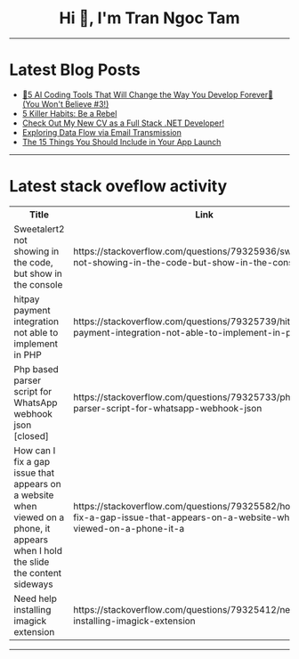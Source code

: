 <h1 align="center">Hi 👋, I'm Tran Ngoc Tam</h1>

---

# Latest Blog Posts 
<!-- BLOG-POST-LIST:START -->
- [🎈5 AI Coding Tools That Will Change the Way You Develop Forever🎇&lpar;You Won&#39;t Believe #3!&rpar;](https://dev.to/apilover/5-ai-coding-tools-that-will-change-the-way-you-develop-foreveryou-wont-believe-3-495c)
- [5 Killer Habits: Be a Rebel](https://dev.to/srishti_upadhyay_561/5-killer-habits-be-a-rebel-jed)
- [Check Out My New CV as a Full Stack .NET Developer!](https://dev.to/1hamzabek/check-out-my-new-cv-as-a-full-stack-net-developer-67o)
- [Exploring Data Flow via Email Transmission](https://dev.to/olymahmud/exploring-data-flow-via-email-transmission-5en7)
- [The 15 Things You Should Include in Your App Launch](https://dev.to/testscenario/the-15-things-you-should-include-in-your-app-launch-2m6h)
<!-- BLOG-POST-LIST:END -->

---

# Latest stack oveflow activity
<table>
  <tr><th>Title</th><th>Link</th></tr>
  <!-- STACKOVERFLOW:START --><tr><td>Sweetalert2 not showing in the code, but show in the console</td><td>https://stackoverflow.com/questions/79325936/sweetalert2-not-showing-in-the-code-but-show-in-the-console</td></tr><tr><td>hitpay payment integration not able to implement in PHP</td><td>https://stackoverflow.com/questions/79325739/hitpay-payment-integration-not-able-to-implement-in-php</td></tr><tr><td>Php based parser script for WhatsApp webhook json [closed]</td><td>https://stackoverflow.com/questions/79325733/php-based-parser-script-for-whatsapp-webhook-json</td></tr><tr><td>How can I fix a gap issue that appears on a website when viewed on a phone, it appears when I hold the slide the content sideways</td><td>https://stackoverflow.com/questions/79325582/how-can-i-fix-a-gap-issue-that-appears-on-a-website-when-viewed-on-a-phone-it-a</td></tr><tr><td>Need help installing imagick extension</td><td>https://stackoverflow.com/questions/79325412/need-help-installing-imagick-extension</td></tr><!-- STACKOVERFLOW:END -->
</table>

---


